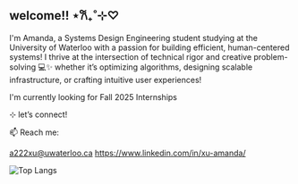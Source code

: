 ## welcome!! ⋆𐙚₊˚⊹♡

I'm Amanda, a Systems Design Engineering student studying at the University of Waterloo with a passion for building efficient, human-centered systems! I thrive at the intersection of technical rigor and creative problem-solving 💻✨ whether it’s optimizing algorithms, designing scalable infrastructure, or crafting intuitive user experiences!

I'm currently looking for Fall 2025 Internships 


⊹ let’s connect!

📫 Reach me: 

a222xu@uwaterloo.ca
https://www.linkedin.com/in/xu-amanda/


<!--
**aamnda/aamnda** is a ✨ _special_ ✨ repository because its `README.md` (this file) appears on your GitHub profile.

Here are some ideas to get you started:

- 🔭 I’m currently working on ...
- 🌱 I’m currently learning ...
- 👯 I’m looking to collaborate on ...
- 🤔 I’m looking for help with ...
- 💬 Ask me about ...
- 📫 How to reach me: ...
- 😄 Pronouns: ...
- ⚡ Fun fact: ...
-->



![Top Langs](https://github-readme-stats.vercel.app/api/top-langs/?username=aamnda&layout=compact&theme=nightowl)
